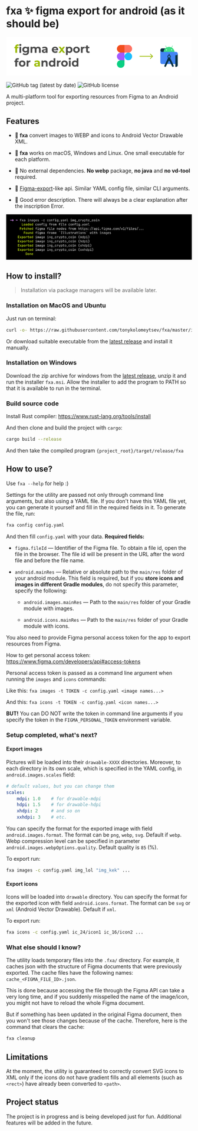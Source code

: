 # fxa ✨ figma export for android (as it should be)

<img src="images/gh-logo.png"/><br/>

![GitHub tag (latest by date)](https://img.shields.io/github/v/tag/tonykolomeytsev/fxa?label=version) 
![GitHub license](https://img.shields.io/github/license/tonykolomeytsev/fxa)

A multi-platform tool for exporting resources from Figma to an Android project.

## Features

- 🥑 **fxa** convert images to WEBP and icons to Android Vector Drawable XML.

- 🥰 **fxa** works on macOS, Windows and Linux. One small executable for each platform.

- 🚀 No external dependencies. **No webp** package, **no java** and **no vd-tool** required.

- 🤖 [Figma-export](https://github.com/RedMadRobot/figma-export)-like api. Similar YAML config file, similar CLI arguments.

- 🧭 Good error description. There will always be a clear explanation after the inscription Error.

<img src="images/gh-demo.png"/><br/>

## How to install?

> Installation via package managers will be available later.

### Installation on MacOS and Ubuntu

Just run on terminal:

```bash
curl -o- https://raw.githubusercontent.com/tonykolomeytsev/fxa/master/install.sh | bash
```

Or download suitable executable from the [latest release](https://github.com/tonykolomeytsev/fxa/releases/latest) and install it manually.

### Installation on Windows

Download the zip archive for windows from the [latest release](https://github.com/tonykolomeytsev/fxa/releases/latest), unzip it and run the installer `fxa.msi`. Allow the installer to add the program to PATH so that it is available to run in the terminal. 

### Build source code

Install Rust compiler: https://www.rust-lang.org/tools/install

And then clone and build the project with `cargo`:

```bash
cargo build --release
```

And then take the compiled program `{project_root}/target/release/fxa`

## How to use?

Use `fxa --help` for help :)

Settings for the utility are passed not only through command line arguments, but also using a YAML file. If you don't have this YAML file yet, you can generate it yourself and fill in the required fields in it. To generate the file, run:

```bash
fxa config config.yaml
```

And then fill `config.yaml` with your data. **Required fields:**

* `figma.fileId` — Identifier of the Figma file. To obtain a file id, open the file in the browser. The file id will be present in the URL after the word file and before the file name.

* `android.mainRes` — Relative or absolute path to the `main/res` folder of your android module. This field is required, but if you **store icons and images in different Gradle modules**, do not specify this parameter, specify the following:
    * `android.images.mainRes` — Path to the `main/res` folder of your Gradle module with images.

    * `android.icons.mainRes` — Path to the `main/res` folder of your Gradle module with icons.

You also need to provide Figma personal access token for the app to export resources from Figma.

How to get personal access token: https://www.figma.com/developers/api#access-tokens

Personal access token is passed as a command line argument when running the `images` and `icons` commands:

Like this: `fxa images -t TOKEN -c config.yaml <image names...>`

And this: `fxa icons -t TOKEN -c config.yaml <icon names...>`

**BUT!** You can DO NOT write the token in command line arguments if you specify the token in the `FIGMA_PERSONAL_TOKEN` environment variable.

### Setup completed, what's next?

#### Export images

Pictures will be loaded into their `drawable-XXXX` directories. Moreover, to each directory in its own scale, which is specified in the YAML config, in `android.images.scales` field:

```yaml
# default values, but you can change them
scales:
    mdpi: 1.0    # for drawable-mdpi
    hdpi: 1.5    # for drawable-hdpi
    xhdpi: 2     # and so on
    xxhdpi: 3    # etc.
```

You can specify the format for the exported image with field `android.images.format`. The format can be `png`, `webp`, `svg`. Default if `webp`. Webp compression level can be specified in parameter `android.images.webpOptions.quality`. Default quality is `85` (%).

To export run:

```bash
fxa images -c config.yaml img_lol "img_kek" ...
```

#### Export icons

Icons will be loaded into `drawable` directory. You can specify the format for the exported icon with field `android.icons.format`. The format can be `svg` or `xml` (Android Vector Drawable). Default if `xml`.

To export run:

```bash
fxa icons -c config.yaml ic_24/icon1 ic_16/icon2 ...
```

### What else should I know?

The utility loads temporary files into the `.fxa/` directory. For example, it caches json with the structure of Figma documents that were previously exported. The cache files have the following names: `cache_<FIGMA_FILE_ID>.json`.

This is done because accessing the file through the Figma API can take a very long time, and if you suddenly misspelled the name of the image/icon, you might not have to reload the whole Figma document.

But if something has been updated in the original Figma document, then you won't see those changes because of the cache. Therefore, here is the command that clears the cache:

```bash
fxa cleanup
```

## Limitations

At the moment, the utility is guaranteed to correctly convert SVG icons to XML only if the icons do not have gradient fills and all elements (such as `<rect>`) have already been converted to `<path>`.

## Project status

The project is in progress and is being developed just for fun. Additional features will be added in the future.
